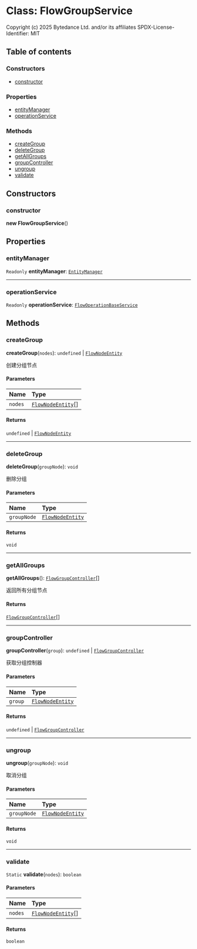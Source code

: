 # Class: FlowGroupService

Copyright (c) 2025 Bytedance Ltd. and/or its affiliates
SPDX-License-Identifier: MIT

## Table of contents

### Constructors

* [constructor](/auto-docs/fixed-layout-editor/classes/FlowGroupService.md#constructor)

### Properties

* [entityManager](/auto-docs/fixed-layout-editor/classes/FlowGroupService.md#entitymanager)
* [operationService](/auto-docs/fixed-layout-editor/classes/FlowGroupService.md#operationservice)

### Methods

* [createGroup](/auto-docs/fixed-layout-editor/classes/FlowGroupService.md#creategroup)
* [deleteGroup](/auto-docs/fixed-layout-editor/classes/FlowGroupService.md#deletegroup)
* [getAllGroups](/auto-docs/fixed-layout-editor/classes/FlowGroupService.md#getallgroups)
* [groupController](/auto-docs/fixed-layout-editor/classes/FlowGroupService.md#groupcontroller)
* [ungroup](/auto-docs/fixed-layout-editor/classes/FlowGroupService.md#ungroup)
* [validate](/auto-docs/fixed-layout-editor/classes/FlowGroupService.md#validate)

## Constructors

### constructor

**new FlowGroupService**()

## Properties

### entityManager

`Readonly` **entityManager**: [`EntityManager`](/auto-docs/fixed-layout-editor/classes/EntityManager.md)

***

### operationService

`Readonly` **operationService**: [`FlowOperationBaseService`](/auto-docs/fixed-layout-editor/variables/FlowOperationBaseService-1.md)

## Methods

### createGroup

**createGroup**(`nodes`): `undefined` | [`FlowNodeEntity`](/auto-docs/fixed-layout-editor/classes/FlowNodeEntity-1.md)

创建分组节点

#### Parameters

| Name | Type |
| :------ | :------ |
| `nodes` | [`FlowNodeEntity`](/auto-docs/fixed-layout-editor/classes/FlowNodeEntity-1.md)\[] |

#### Returns

`undefined` | [`FlowNodeEntity`](/auto-docs/fixed-layout-editor/classes/FlowNodeEntity-1.md)

***

### deleteGroup

**deleteGroup**(`groupNode`): `void`

删除分组

#### Parameters

| Name | Type |
| :------ | :------ |
| `groupNode` | [`FlowNodeEntity`](/auto-docs/fixed-layout-editor/classes/FlowNodeEntity-1.md) |

#### Returns

`void`

***

### getAllGroups

**getAllGroups**(): [`FlowGroupController`](/auto-docs/fixed-layout-editor/classes/FlowGroupController.md)\[]

返回所有分组节点

#### Returns

[`FlowGroupController`](/auto-docs/fixed-layout-editor/classes/FlowGroupController.md)\[]

***

### groupController

**groupController**(`group`): `undefined` | [`FlowGroupController`](/auto-docs/fixed-layout-editor/classes/FlowGroupController.md)

获取分组控制器

#### Parameters

| Name | Type |
| :------ | :------ |
| `group` | [`FlowNodeEntity`](/auto-docs/fixed-layout-editor/classes/FlowNodeEntity-1.md) |

#### Returns

`undefined` | [`FlowGroupController`](/auto-docs/fixed-layout-editor/classes/FlowGroupController.md)

***

### ungroup

**ungroup**(`groupNode`): `void`

取消分组

#### Parameters

| Name | Type |
| :------ | :------ |
| `groupNode` | [`FlowNodeEntity`](/auto-docs/fixed-layout-editor/classes/FlowNodeEntity-1.md) |

#### Returns

`void`

***

### validate

`Static` **validate**(`nodes`): `boolean`

#### Parameters

| Name | Type |
| :------ | :------ |
| `nodes` | [`FlowNodeEntity`](/auto-docs/fixed-layout-editor/classes/FlowNodeEntity-1.md)\[] |

#### Returns

`boolean`
